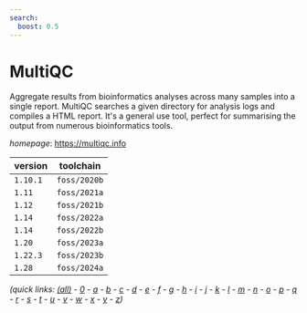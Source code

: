 ```yaml
---
search:
  boost: 0.5
---
```

# MultiQC

Aggregate results from bioinformatics analyses across many samples into a single  report.   MultiQC searches a given directory for analysis logs and compiles a HTML report. It's a general  use tool, perfect for summarising the output from numerous bioinformatics tools.

*homepage*: <https://multiqc.info>

version | toolchain
--------|----------
``1.10.1`` | ``foss/2020b``
``1.11`` | ``foss/2021a``
``1.12`` | ``foss/2021b``
``1.14`` | ``foss/2022a``
``1.14`` | ``foss/2022b``
``1.20`` | ``foss/2023a``
``1.22.3`` | ``foss/2023b``
``1.28`` | ``foss/2024a``


*(quick links: [(all)](../index.md) - [0](../0/index.md) - [a](../a/index.md) - [b](../b/index.md) - [c](../c/index.md) - [d](../d/index.md) - [e](../e/index.md) - [f](../f/index.md) - [g](../g/index.md) - [h](../h/index.md) - [i](../i/index.md) - [j](../j/index.md) - [k](../k/index.md) - [l](../l/index.md) - [m](../m/index.md) - [n](../n/index.md) - [o](../o/index.md) - [p](../p/index.md) - [q](../q/index.md) - [r](../r/index.md) - [s](../s/index.md) - [t](../t/index.md) - [u](../u/index.md) - [v](../v/index.md) - [w](../w/index.md) - [x](../x/index.md) - [y](../y/index.md) - [z](../z/index.md))*


